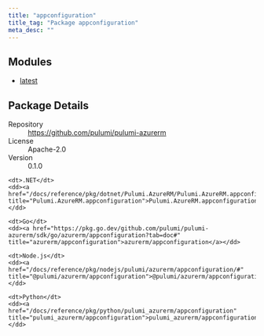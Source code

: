 ```yaml
---
title: "appconfiguration"
title_tag: "Package appconfiguration"
meta_desc: ""
---
```


<!-- WARNING: this file was generated by Pulumi Docs Generator. -->
<!-- Do not edit by hand unless you're certain you know what you are doing! -->



<h2 id="modules">Modules</h2>
<ul class="api">
    <li><a href="latest/" title="latest"><span class="symbol module"></span>latest</a></li>
</ul>

<h2 id="package-details">Package Details</h2>
<dl class="package-details">
	<dt>Repository</dt>
	<dd><a href="https://github.com/pulumi/pulumi-azurerm">https://github.com/pulumi/pulumi-azurerm</a></dd>
	<dt>License</dt>
	<dd>Apache-2.0</dd>
	<dt>Version</dt>
	<dd>0.1.0</dd>
</dl>



<dl class="tabular">

    <dt>.NET</dt>
    <dd><a href="/docs/reference/pkg/dotnet/Pulumi.AzureRM/Pulumi.AzureRM.appconfiguration.html" title="Pulumi.AzureRM.appconfiguration">Pulumi.AzureRM.appconfiguration</a></dd>

    <dt>Go</dt>
    <dd><a href="https://pkg.go.dev/github.com/pulumi/pulumi-azurerm/sdk/go/azurerm/appconfiguration?tab=doc#" title="azurerm/appconfiguration">azurerm/appconfiguration</a></dd>

    <dt>Node.js</dt>
    <dd><a href="/docs/reference/pkg/nodejs/pulumi/azurerm/appconfiguration/#" title="@pulumi/azurerm/appconfiguration">@pulumi/azurerm/appconfiguration</a></dd>

    <dt>Python</dt>
    <dd><a href="/docs/reference/pkg/python/pulumi_azurerm/appconfiguration" title="pulumi_azurerm/appconfiguration">pulumi_azurerm/appconfiguration</a></dd>

</dl>

